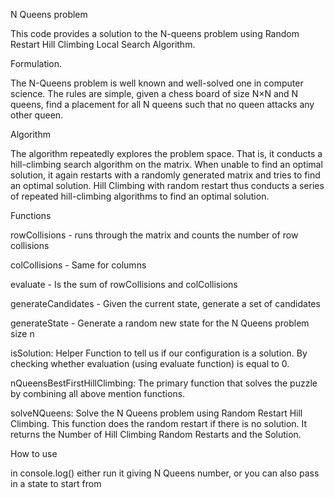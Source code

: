 N Queens problem

This code provides a solution to the N-queens problem using Random Restart Hill Climbing Local Search Algorithm.

Formulation.

The N-Queens problem is well known and well-solved one in computer science. The rules are simple, given a chess board of size N×N and N queens, find a placement for all N queens such that no queen attacks any other queen.

Algorithm 

The algorithm repeatedly explores the problem space. That is, it conducts a hill-climbing search algorithm on the matrix. When unable to find an optimal solution, it again restarts with a randomly generated matrix and tries to find an optimal solution. Hill Climbing with random restart thus conducts a series of repeated hill-climbing algorithms to find an optimal solution.

Functions

rowCollisions - runs through the matrix and counts the number of row collisions

colCollisions - Same for columns

evaluate - Is the sum of rowCollisions and colCollisions

generateCandidates - Given the current state, generate a set of candidates

generateState - Generate a random new state for the N Queens problem size n

isSolution: Helper Function to tell us if our configuration is a solution. By checking whether evaluation (using evaluate function) is equal to 0.

nQueensBestFirstHillClimbing: The primary function that solves the puzzle by combining all above mention functions.

solveNQueens: Solve the N Queens problem using Random Restart Hill Climbing. This function does the random restart if there is no solution. It returns the Number of Hill Climbing Random Restarts and the Solution.

How to use

in console.log() either run it giving N Queens number, or you can also pass in a state to start from